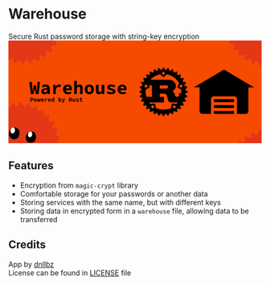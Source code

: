 # Warehouse
Secure Rust password storage with string-key encryption
![](banner.png)

## Features
- Encryption from `magic-crypt` library 
- Comfortable storage for your passwords or another data
- Storing services with the same name, but with different keys
- Storing data in encrypted form in a `warehouse` file, allowing data to be transferred

## Credits
App by [dnllbz](https://github.com/dnllbz) \
License can be found in [LICENSE](LICENSE) file
